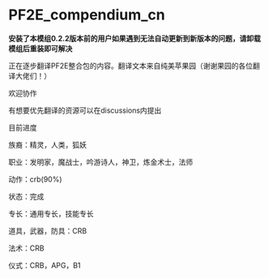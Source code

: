 # PF2E_compendium_cn
**安装了本模组0.2.2版本前的用户如果遇到无法自动更新到新版本的问题，请卸载模组后重装即可解决**

正在逐步翻译PF2E整合包的内容。翻译文本来自纯美苹果园（谢谢果园的各位翻译大佬们！）

欢迎协作

有想要优先翻译的资源可以在discussions内提出



目前进度

族裔：精灵，人类，狐妖

职业：发明家，魔战士，吟游诗人，神卫，炼金术士，法师

动作：crb(90%)

状态：完成

专长：通用专长，技能专长

道具，武器，防具：CRB

法术：CRB

仪式：CRB，APG，B1
